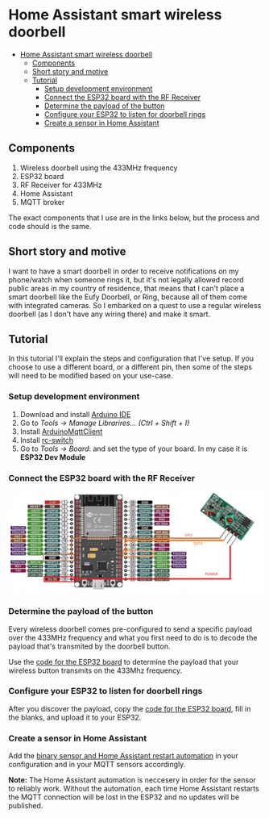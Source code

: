 # Home Assistant smart wireless doorbell

- [Home Assistant smart wireless doorbell](#home-assistant-smart-wireless-doorbell)
  - [Components](#components)
  - [Short story and motive](#short-story-and-motive)
  - [Tutorial](#tutorial)
    - [Setup development environment](#setup-development-environment)
    - [Connect the ESP32 board with the RF Receiver](#connect-the-esp32-board-with-the-rf-receiver)
    - [Determine the payload of the button](#determine-the-payload-of-the-button)
    - [Configure your ESP32 to listen for doorbell rings](#configure-your-esp32-to-listen-for-doorbell-rings)
    - [Create a sensor in Home Assistant](#create-a-sensor-in-home-assistant)

## Components

1. Wireless doorbell using the 433MHz frequency
2. ESP32 board
3. RF Receiver for 433MHz
4. Home Assistant
5. MQTT broker

The exact components that I use are in the links below, but the process and code should is the same.

## Short story and motive

I want to have a smart doorbell in order to receive notifications on my phone/watch when someone rings it, but it's not legally allowed record public areas in my country of residence, that means that I can't place a smart doorbell like the Eufy Doorbell, or Ring, because all of them come with integrated cameras. So I embarked on a quest to use a regular wireless doorbell (as I don't have any wiring there) and make it smart.

## Tutorial

In this tutorial I'll explain the steps and configuration that I've setup. If you choose to use a different board, or a different pin, then some of the steps will need to be modified based on your use-case.

### Setup development environment

1. Download and install [Arduino IDE](https://www.arduino.cc/en/software)
2. Go to *Tools -> Manage Librarires... (Ctrl + Shift + I)*
3. Install [ArduinoMqttClient](https://github.com/arduino-libraries/ArduinoMqttClient)
4. Install [rc-switch](https://github.com/sui77/rc-switch)
5. Go to *Tools -> Board*: and set the type of your board. In my case it is **ESP32 Dev Module**

### Connect the ESP32 board with the RF Receiver

![Connection chart](https://github.com/vasililiev/esp32-433-receiver-home-assistant/blob/main/img/connection_chart.png)

### Determine the payload of the button
Every wireless doorbell comes pre-configured to send a specific payload over the 433MHz frequency and what you first need to do is to decode the payload that's transmited by the doorbell button.

Use the [code for the ESP32 board](https://github.com/vasililiev/esp32-433-receiver-home-assistant/blob/main/src/01_determine_payload/detect_rf433_payload.inno) to determine the payload that your wireless button transmits on the 433Mhz frequency.

### Configure your ESP32 to listen for doorbell rings
After you discover the payload, copy the [code for the ESP32 board](https://github.com/vasililiev/esp32-433-receiver-home-assistant/blob/main/src/02_receive_signals_and_publish_to_ha/esp32_rf_mqtt_doorbell.inno), fill in the blanks, and upload it to your ESP32.

### Create a sensor in Home Assistant

Add the [binary sensor and Home Assistant restart automation](https://github.com/vasililiev/esp32-433-receiver-home-assistant/blob/main/src/03_expose_sensor_in_ha/ha_config.yaml) in your configuration and in your MQTT sensors accordingly.

**Note:** The Home Assistant automation is neccesery in order for the sensor to reliably work. Without the automation, each time Home Assistant restarts the MQTT connection will be lost in the ESP32 and no updates will be published.